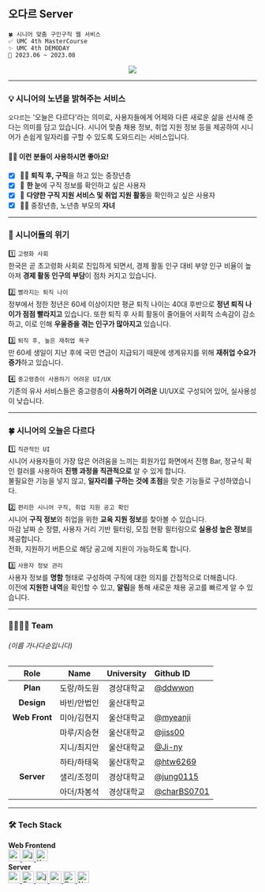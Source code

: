 ## 오다르 Server
```
🍀 시니어 맞춤 구인구직 웹 서비스
✅ UMC 4th MasterCourse  
✨ UMC 4th DEMODAY  
📆 2023.06 ~ 2023.08
```

<div align="center"> 
  
<a href="https://hits.seeyoufarm.com"><img src="https://hits.seeyoufarm.com/api/count/incr/badge.svg?url=https%3A%2F%2Fgithub.com%2FO-dar%2FO-dar-Node&count_bg=%2386AC68&title_bg=%234E6C37&icon=nextdoor.svg&icon_color=%23E7E7E7&title=O-dar+Server&edge_flat=false"/></a>

<hr/>
</div>

### 💡 시니어의 노년을 밝혀주는 서비스
`오다르`는 '오늘은 다르다'라는 의미로, 사용자들에게 어제와 다른 새로운 삶을 선사해 준다는 의미를 담고 있습니다. 시니어 맞춤 채용 정보, 취업 지원 정보 등을 제공하여 시니어가 손쉽게 일자리를 구할 수 있도록 도와드리는 서비스입니다.  

#### 🙌🏻 이런 분들이 사용하시면 좋아요!  
- [x] 👨🏻 **퇴직 후, 구직**을 하고 있는 중장년층  
- [x] 👤 **한 눈**에 구직 정보를 확인하고 싶은 사용자  
- [x] 👥 **다양한 구직 지원 서비스 및 취업 지원 활동**을 확인하고 싶은 사용자  
- [x] 🧒🏻 중장년층, 노년층 부모의 **자녀**  

---

### 🍂 시니어들의 위기
1️⃣ `고령화 사회`  
한국은 곧 초고령화 사회로 진입하게 되면서, 경제 활동 인구 대비 부양 인구 비율이 높아져 **경제 활동 인구의 부담**이 점차 커지고 있습니다.  
 
2️⃣ `빨라지는 퇴직 나이`  
정부에서 정한 정년은 60세 이상이지만 평균 퇴직 나이는 40대 후반으로 **정년 퇴직 나이가 점점 빨라지고** 있습니다. 또한 퇴직 후 사회 활동이 줄어들어 사회적 소속감이 감소하고, 이로 인해 **우울증을 겪는 인구가 많아지고** 있습니다.  

3️⃣ `퇴직 후, 높은 재취업 욕구`  
만 60세 생일이 지난 후에 국민 연금이 지급되기 때문에 생계유지를 위해 **재취업 수요가 증가**하고 있습니다.  

4️⃣ `중고령층이 사용하기 어려운 UI/UX`  
기존의 유사 서비스들은 중고령층이 **사용하기 어려운** UI/UX로 구성되어 있어, 실사용성이 낮습니다.  

---

### 🍀 시니어의 오늘은 다르다
1️⃣ `직관적인 UI`  
시니어 사용자들이 가장 많은 어려움을 느끼는 회원가입 화면에서 진행 Bar, 정규식 확인 컬러를 사용하여 **진행 과정을 직관적으로** 알 수 있게 합니다.  
불필요한 기능을 넣지 않고, **일자리를 구하는 것에 초점**을 맞춘 기능들로 구성하였습니다.  

2️⃣ `편리한 시니어 구직, 취업 지원 공고 확인`  
시니어 **구직 정보**와 취업을 위한 **교육 지원 정보**를 찾아볼 수 있습니다.  
마감 날짜 순 정렬, 사용자 거리 기반 필터링, 모집 현황 필터링으로 **실용성 높은 정보**를 제공합니다.  
전화, 지원하기 버튼으로 해당 공고에 지원이 가능하도록 합니다.  

3️⃣ `사용자 정보 관리`  
사용자 정보를 **명함** 형태로 구성하여 구직에 대한 의지를 간접적으로 더해줍니다.  
이전에 **지원한 내역**을 확인할 수 있고, **알림**을 통해 새로운 채용 공고를 빠르게 알 수 있습니다.  

---

### 👨‍👩‍👧‍👦 Team
###### (이름 가나다순입니다)  

| Role | Name | University | Github ID |
| :------------: | :------------: | :------------: | :------------ |
| **Plan** | 도랑/하도원 | 경상대학교 | [@ddwwon](https://github.com/ddwwon) |  
| **Design** | 바빈/안법인 | 울산대학교 | |
| **Web Front** | 미아/김현지 | 울산대학교 | [@myeanji](https://github.com/myeanji) |
|  | 마루/지승현 | 울산대학교 | [@jiss00](https://github.com/jiss00) |
|  | 지니/최지안 | 울산대학교 | [@Ji-ny](https://github.com/Ji-ny) |
|  | 하타/하태욱 | 울산대학교 | [@htw6269](https://github.com/htw6269) |
| **Server** | 샐리/조정미 | 경상대학교 | [@jung0115](https://github.com/jung0115) |
| | 아더/차봉석  | 경상대학교 | [@charBS0701](https://github.com/charBS0701) |

---

### 🛠️ Tech Stack
**Web Frontend**  
<a href="https://reactjs.org/" target="_blank" rel="noreferrer"> <img src="https://img.shields.io/badge/react-61DAFB?style=for-the-badge&logo=react&logoColor=black" alt="react" height="24"/> </a> <!--React -->
<a href="https://developer.mozilla.org/en-US/docs/Web/JavaScript" target="_blank" rel="noreferrer"> <img src="http://img.shields.io/badge/-Javascript-f7e018?style=for-the-badge&logo=javascript&logoColor=black" alt="javascript" height="24"/> </a> <!-- JavaScript -->
<a href="https://developers.kakao.com/docs/latest/ko/local/dev-guide" target="_blank" rel="noreferrer"> <img src="http://img.shields.io/badge/-Kakao_Local_API-FEE500?style=for-the-badge" alt="Kakao Local API" height="24"/> </a><!--Kakao Local API-->  
**Server**  
<a href="https://nodejs.org" target="_blank" rel="noreferrer"> <img src="http://img.shields.io/badge/-Node.js-333?style=for-the-badge&logo=Node.js" alt="nodejs" height="24"/> </a> <!-- Node.js -->
<a href="https://expressjs.com/ko/" target="_blank" rel="noreferrer"> <img src="http://img.shields.io/badge/-Express.js-000000?style=for-the-badge&logo=Express" alt="Expresjs" height="24"/> </a><!--Express-->
<a href="https://developer.mozilla.org/en-US/docs/Web/JavaScript" target="_blank" rel="noreferrer"> <img src="http://img.shields.io/badge/-Javascript-f7e018?style=for-the-badge&logo=javascript&logoColor=black" alt="javascript" height="24"/> </a> <!-- JavaScript -->
<a href="https://www.postgresql.org/" target="_blank" rel="noreferrer"> <img src="http://img.shields.io/badge/PostgreSQL-4169E1?style=for-the-badge&logo=postgresql&logoColor=white" alt="postgresql" height="24"/> </a> <!-- PostgreSQL -->
<a href="https://www.jetbrains.com/ko-kr/datagrip/" target="_blank" rel="noreferrer"> <img src="http://img.shields.io/badge/DataGripL-000000?style=for-the-badge&logo=DataGrip&logoColor=white" alt="DataGrip" height="24"/> </a> <!--DataGrip-->
<a href="https://www.ncloud.com/" target="_blank" rel="noreferrer"> <img src="http://img.shields.io/badge/-Naver_Cloud_SMS_API-1EC800?style=for-the-badge" alt="Naver Cloud SMS API" height="24"/> </a><!--Naver Cloud SMS API-->  
